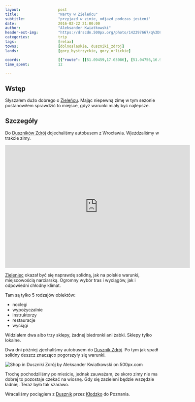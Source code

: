 ```yaml
---
layout:                 post
title:                  "Narty w Zieleńcu"
subtitle:               "przyjazd w zimie, odjazd podczas jesieni"
date:                   2016-02-22 21:00:00
author:                 "Aleksander Kwiatkowski"
header-ext-img:         "https://drscdn.500px.org/photo/142297667/q%3D80_m%3D2000/0785ed72db8617e39a284da7851e4a5b"
categories:             trip
tags:                   [relax]
towns:                  [dolnoslaskie, duszniki_zdroj]
lands:                  [gory_bystrzyckie, gory_orlickie]

coords:                 [{"route": [[51.09459,17.03086], [51.04756,16.97078], [50.99054,16.94958], [50.87679,16.85937], [50.79065,16.84504], [50.68549,16.82049], [50.59458,16.81234], [50.56788,16.78925], [50.54350,16.79929], [50.50782,16.75457], [50.50432,16.72943], [50.44713,16.65930], [50.43948,16.64814], [50.42762,16.55004], [50.39748,16.50318], [50.41203,16.44687], [50.40574,16.38585]], "type": "bus"}, {"route": [[50.40563,16.38610], [50.39009,16.35709], [50.36393,16.36954], [50.33002,16.39091], [50.33046,16.40593], [50.37269,16.39211], [50.37942,16.39537], [50.39119,16.38301], [50.39961,16.39228]], "type": "bus"}, {"route": [[50.39961,16.39228], [50.40309,16.39151], [50.40511,16.38615], [50.40940,16.38331], [50.40787,16.38855], [50.40640,16.38782], [50.40377,16.39091]], type: "hike"}, {"route": [[50.40899,16.38563], [50.40549,16.40348], [50.41116,16.41335], [50.41807,16.41490], [50.41865,16.43378], [50.40202,16.45782], [50.40339,16.48451], [50.39772,16.48837], [50.39753,16.51605], [50.40582,16.57909], [50.41673,16.62566], [50.41591,16.64990], [50.45115,16.65767], [50.47721,16.67072], [50.48243,16.68720], [50.49272,16.69492], [50.49332,16.70797], [50.50490,16.73363], [50.50970,16.75865], [50.53087,16.82444], [50.53636,16.89727], [50.53979,16.91971], [50.55247,16.92864], [50.56436,16.94726], [50.57913,16.95173], [50.59120,16.99142], [50.59022,17.01786], [50.60815,17.03370], [50.64479,17.03219], [50.66270,17.03022], [50.70710,17.03546], [50.73484,17.02876], [50.77062,17.05206], [50.78376,17.06035], [50.80513,17.05756], [50.87503,17.02468], [50.92667,17.03327], [50.99176,17.05181], [51.07736,17.07532]], "type": "train"}]
time_spent:             12

---
```


[wiki-zieleniec]:         https://pl.wikipedia.org/wiki/Zieleniec_(dzielnica_Dusznik-Zdroju)
[wiki-duszniki]:          https://pl.wikipedia.org/wiki/Duszniki-Zdr%C3%B3j
[wiki-klodzko]:           https://pl.wikipedia.org/wiki/K%C5%82odzko

Wstęp
-----

Słyszałem dużo dobrego o [Zieleńcu][wiki-zieleniec]. Mając niepewną zimę w tym
sezonie postanowiłem sprawdzić to miejsce, gdyż warunki miały być najlepsze.

Szczegóły
---------

Do [Duszników Zdrój][wiki-duszniki] dojechaliśmy autobusem z Wrocławia.
Wjeżdzaliśmy w trakcie zimy.

<div class="vimeo"><iframe src='http://player.vimeo.com/video/156331426' width="600" height="400" frameborder="0" webkitAllowFullScreen mozallowfullscreen allowFullScreen> </iframe></div>

[Zieleniec][wiki-zieleniec] okazał być się naprawdę solidną, jak na polskie warunki, miejscowością
narciarską. Ogromny wybór tras i wyciągów, jak i odpowiedni chłodny klimat.

Tam są tylko 5 rodzajów obiektów:

* noclegi
* wypożyczalnie
* instruktorzy
* restauracje
* wyciągi

Widziałem dwa albo trzy sklepy, żadnej biedronki ani żabki. Sklepy tylko lokalne.

Dwa dni później zjechaliśmy autobusem do [Dusznik Zdrój][wiki-duszniki]. Po tym
jak spadł solidny deszcz znacząco pogorszyły się warunki.

<div class='pixels-photo'>
  <p>
    <img src='https://drscdn.500px.org/photo/146061597/m%3D900/39e9ad2f36a49b88792927468e5ed3ba' alt='Shop in Duszniki Zdrój by Aleksander Kwiatkowski on 500px.com'>
  </p>
  <a href='https://500px.com/photo/146061597/shop-in-duszniki-zdr%C3%B3j-by-aleksander-kwiatkowski' alt='Shop in Duszniki Zdrój by Aleksander Kwiatkowski on 500px.com'></a>
</div>
<script type='text/javascript' src='https://500px.com/embed.js'></script>

Trochę pochodziliśmy po mieście, jednak zauważam, że skoro zimy nie ma dobrej to
pozostaje czekać na wiosnę. Gdy się zazieleni będzie wszędzie ładniej. Teraz
było tak szarawo.

Wracaliśmy pociągiem z [Dusznik][wiki-duszniki] przez [Kłodzko][wiki-klodzko] do
Poznania.
